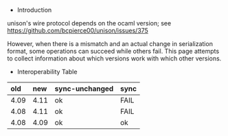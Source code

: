 * Introduction

unison's wire protocol depends on the ocaml version; see https://github.com/bcpierce00/unison/issues/375

However, when there is a mismatch and an actual change in serialization format, some operations can succeed while others fail.
This page attempts to collect information about which versions work with which other versions.

* Interoperability Table

|old|new|sync-unchanged|sync|
| :- | :- | :- | :- |
|4.09|4.11|ok|FAIL|
|4.08|4.11|ok|FAIL|
|4.08|4.09|ok|ok|

